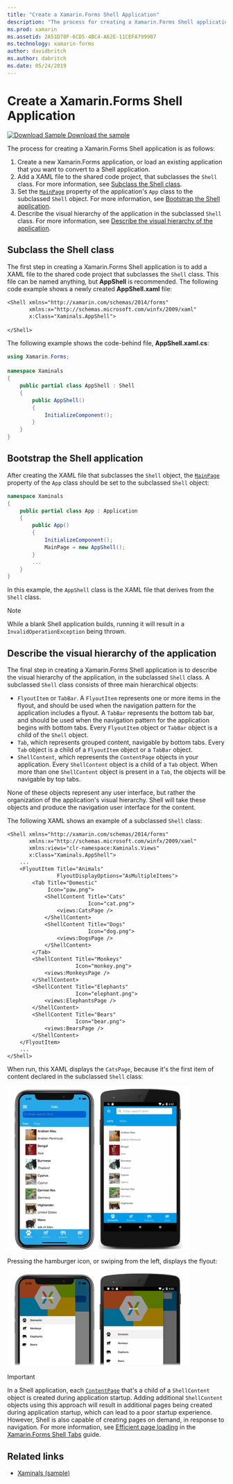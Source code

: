 ```yaml
---
title: "Create a Xamarin.Forms Shell Application"
description: "The process for creating a Xamarin.Forms Shell application is to create a XAML file that subclasses the Shell class, set the MainPage property of the application's App class to the subclassed Shell object, and then describe the visual hierarchy of the application in the subclassed Shell class."
ms.prod: xamarin
ms.assetid: 2A51D78F-6CD5-4BC4-A62E-11CEFA799987
ms.technology: xamarin-forms
author: davidbritch
ms.author: dabritch
ms.date: 05/24/2019
---
```


# Create a Xamarin.Forms Shell Application

[![Download Sample](~/media/shared/download.png) Download the sample](https://docs.microsoft.com/samples/xamarin/xamarin-forms-samples/userinterface-xaminals/)

The process for creating a Xamarin.Forms Shell application is as follows:

1. Create a new Xamarin.Forms application, or load an existing application that you want to convert to a Shell application.
1. Add a XAML file to the shared code project, that subclasses the `Shell` class. For more information, see [Subclass the Shell class](#subclass-the-shell-class).
1. Set the [`MainPage`](xref:Xamarin.Forms.Application.MainPage) property of the application's `App` class to the subclassed `Shell` object. For more information, see [Bootstrap the Shell application](#bootstrap-the-shell-application).
1. Describe the visual hierarchy of the application in the subclassed `Shell` class. For more information, see [Describe the visual hierarchy of the application](#describe-the-visual-hierarchy-of-the-application).

## Subclass the Shell class

The first step in creating a Xamarin.Forms Shell application is to add a XAML file to the shared code project that subclasses the `Shell` class. This file can be named anything, but **AppShell** is recommended. The following code example shows a newly created **AppShell.xaml** file:

```xaml
<Shell xmlns="http://xamarin.com/schemas/2014/forms"
       xmlns:x="http://schemas.microsoft.com/winfx/2009/xaml"
       x:Class="Xaminals.AppShell">

</Shell>
```

The following example shows the code-behind file, **AppShell.xaml.cs**:

```csharp
using Xamarin.Forms;

namespace Xaminals
{
    public partial class AppShell : Shell
    {
        public AppShell()
        {
            InitializeComponent();
        }
    }
}
```

## Bootstrap the Shell application

After creating the XAML file that subclasses the `Shell` object, the [`MainPage`](xref:Xamarin.Forms.Application.MainPage) property of the `App` class should be set to the subclassed `Shell` object:

```csharp
namespace Xaminals
{
    public partial class App : Application
    {
        public App()
        {
            InitializeComponent();
            MainPage = new AppShell();
        }
        ...
    }
}
```

In this example, the `AppShell` class is the XAML file that derives from the `Shell` class.

> [!NOTE]
> While a blank Shell application builds, running it will result in a `InvalidOperationException` being thrown.

## Describe the visual hierarchy of the application

The final step in creating a Xamarin.Forms Shell application is to describe the visual hierarchy of the application, in the subclassed `Shell` class. A subclassed `Shell` class consists of three main hierarchical objects:

- `FlyoutItem` or `TabBar`. A `FlyoutItem` represents one or more items in the flyout, and should be used when the navigation pattern for the application includes a flyout. A `TabBar` represents the bottom tab bar, and should be used when the navigation pattern for the application begins with bottom tabs. Every `FlyoutItem` object or `TabBar` object is a child of the `Shell` object.
- `Tab`, which represents grouped content, navigable by bottom tabs. Every `Tab` object is a child of a `FlyoutItem` object or a `TabBar` object.
- `ShellContent`, which represents the `ContentPage` objects in your application. Every `ShellContent` object is a child of a `Tab` object. When more than one `ShellContent` object is present in a `Tab`, the objects will be navigable by top tabs.

None of these objects represent any user interface, but rather the organization of the application's visual hierarchy. Shell will take these objects and produce the navigation user interface for the content.

The following XAML shows an example of a subclassed `Shell` class:

```xaml
<Shell xmlns="http://xamarin.com/schemas/2014/forms"
       xmlns:x="http://schemas.microsoft.com/winfx/2009/xaml"
       xmlns:views="clr-namespace:Xaminals.Views"
       x:Class="Xaminals.AppShell">
    ...
    <FlyoutItem Title="Animals"
                FlyoutDisplayOptions="AsMultipleItems">
        <Tab Title="Domestic"
             Icon="paw.png">
            <ShellContent Title="Cats"
                          Icon="cat.png">
                <views:CatsPage />
            </ShellContent>
            <ShellContent Title="Dogs"
                          Icon="dog.png">
                <views:DogsPage />
            </ShellContent>
        </Tab>
        <ShellContent Title="Monkeys"
                      Icon="monkey.png">
            <views:MonkeysPage />
        </ShellContent>
        <ShellContent Title="Elephants"
                      Icon="elephant.png">  
            <views:ElephantsPage />
        </ShellContent>
        <ShellContent Title="Bears"
                      Icon="bear.png">
            <views:BearsPage />
        </ShellContent>
    </FlyoutItem>
    ...
</Shell>
```

When run, this XAML displays the `CatsPage`, because it's the first item of content declared in the subclassed `Shell` class:

[![Screenshot of a Shell app, on iOS and Android](create-images/cats.png "Shell app")](create-images/cats-large.png#lightbox "Shell app")

Pressing the hamburger icon, or swiping from the left, displays the flyout:

[![Screenshot of a Shell flyout, on iOS and Android](create-images/flyout-reduced.png "Shell flyout")](create-images/flyout-reduced-large.png#lightbox "Shell flyout")

> [!IMPORTANT]
> In a Shell application, each [`ContentPage`](xref:Xamarin.Forms.ContentPage) that's a child of a `ShellContent` object is created during application startup. Adding additional `ShellContent` objects using this approach will result in additional pages being created during application startup, which can lead to a poor startup experience. However, Shell is also capable of creating pages on demand, in response to navigation. For more information, see [Efficient page loading](tabs.md#efficient-page-loading) in the [Xamarin.Forms Shell Tabs](tabs.md) guide.

## Related links

- [Xaminals (sample)](https://docs.microsoft.com/samples/xamarin/xamarin-forms-samples/userinterface-xaminals/)

